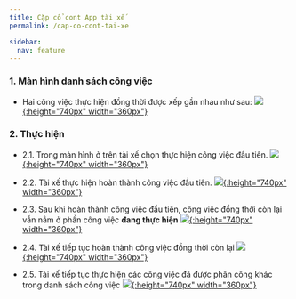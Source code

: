 ```yaml
---
title: Cặp cổ cont App tài xế
permalink: /cap-co-cont-tai-xe

sidebar:
  nav: feature
---
```



### **1. Màn hình danh sách công việc**
* Hai công việc thực hiện đồng thời được xếp gần nhau như sau:
     <a href='assets/accompanytaskmobile/001_NewTaskTab.jpg'>
     ![](assets/accompanytaskmobile/001_NewTaskTab.png){:height="740px" width="360px"}
     </a>

### **2. Thực hiện**
* 2.1. Trong màn hình ở trên tài xế chọn thực hiện công việc đầu tiên.
     <a href='assets/accompanytaskmobile/002_Confirmation.jpg'>
      ![](assets/accompanytaskmobile/002_Confirmation.png){:height="740px" width="360px"}
     </a>

* 2.2. Tài xế thực hiện hoàn thành công việc đầu tiên.
     <a href='assets/accompanytaskmobile/003_Task1.jpg'>
      ![](assets/accompanytaskmobile/003_Task1.png){:height="740px" width="360px"}
     </a>

* 2.3. Sau khi hoàn thành công việc đầu tiên, công việc đồng thời còn lại vẫn nằm ở phần công việc **đang thực hiện**
     <a href='assets/accompanytaskmobile/004_InprogressTab.jpg'>
      ![](assets/accompanytaskmobile/004_InprogressTab.png){:height="740px" width="360px"}
     </a>

* 2.4. Tài xế tiếp tục hoàn thành công việc đồng thời còn lại
     <a href='assets/accompanytaskmobile/005_Task2.jpg'>
      ![](assets/accompanytaskmobile/005_Task2.png){:height="740px" width="360px"}
     </a>

* 2.5. Tài xế tiếp tục thực hiện các công việc đã được phân công khác trong danh sách công việc
     <a href='assets/accompanytaskmobile/006_NewTaskTab1.jpg'>
      ![](assets/accompanytaskmobile/006_NewTaskTab1.png){:height="740px" width="360px"}
     </a>